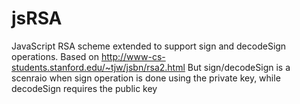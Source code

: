 # jsRSA
JavaScript RSA scheme extended to support sign and decodeSign operations.
Based on http://www-cs-students.stanford.edu/~tjw/jsbn/rsa2.html
But sign/decodeSign is a scenraio when sign operation is done using the private key, while decodeSign requires the public key
